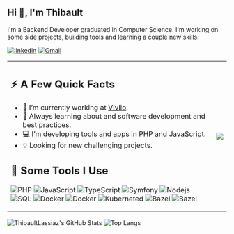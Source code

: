 ## Hi 👋, I'm Thibault

I'm a Backend Developer graduated in Computer Science. I'm working on some side projects, building tools and learning a couple new skills.

[![linkedin](https://img.shields.io/badge/-@thibaultlassiaz-0077B5?style=flat-square&amp;labelColor=0077B5&amp;logo=LinkedIn&amp;link=https://www.linkedin.com/in/thibaultlassiaz/)](https://www.linkedin.com/in/thibaultlassiaz/)
[![Gmail](https://img.shields.io/badge/-thibaultlassiaz-c14438?style=flat-square&logo=Gmail&logoColor=white)](mailto:lassiazt.info@gmail.com)


<table border="0">
<tr>
<td>      
<h2>⚡️ A Few Quick Facts</h2>
      
- 🌃 I’m currently working at [Vivlio].
- 🧐 Always learning about and software development and best practices.
- 💻 I’m developing tools and apps in PHP and JavaScript.
- 💡 Looking for new challenging projects.
<h2>🚀 Some Tools I Use</h2 >
  <p>
  <img alt="PHP" src="https://img.shields.io/badge/-PHP-777BB4?style=flat-square&logo=php&logoColor=white" />
  <img alt="JavaScript" src="https://img.shields.io/badge/-JavaScript-F0DB4F?style=flat-square&logo=javascript&logoColor=black" />
  <img alt="TypeScript" src="https://img.shields.io/badge/-TypeScript-007ACC?style=flat-square&logo=typescript&logoColor=white" />
  <img alt="Symfony" src="https://img.shields.io/badge/-Symfony-000000?style=flat-square&logo=symfony&logoColor=white" />
  <img alt="Nodejs" src="https://img.shields.io/badge/-Node.js-43853d?style=flat-square&logo=Node.js&logoColor=white" />
  <img alt="SQL" src="https://img.shields.io/badge/-SQL-4479A1?style=flat-square&logo=postgresql&logoColor=white" />
  <img alt="Docker" src="https://img.shields.io/badge/-Docker-2496ED?style=flat-square&logo=docker&logoColor=white" />
  <img alt="Docker" src="https://img.shields.io/badge/-Redis-FF4438?style=flat-square&logo=redis&logoColor=white" />
  <img alt="Kuberneted" src="https://img.shields.io/badge/-Kubernetes-326CE5?style=flat-square&logo=kubernetes&logoColor=white" />
  <img alt="Bazel" src="https://img.shields.io/badge/-Bazel-43A047?style=flat-square&logo=bazel&logoColor=white" />
  <img alt="Bazel" src="https://img.shields.io/badge/-PHPStorm-000000?style=flat-square&logo=phpstorm&logoColor=white" />
  </p>
</td>
<td>
<img src="https://i.imgur.com/vj4qgex.png"/>
</td>
</tr>
</table>


![ThibaultLassiaz's GitHub Stats](https://github-readme-stats.vercel.app/api?username=thibaultlassiaz&count_private=true&show_icons=true&custom_title=Github%20Status&hide=issues&theme=radical)
![Top Langs](https://github-readme-stats.vercel.app/api/top-langs/?username=thibaultlassiaz&hide=java,javascript,html,css&langs_count=4&hide_border=true&layout=compact&theme=radical)

[Vivlio]: https://www.vivlio.com/
